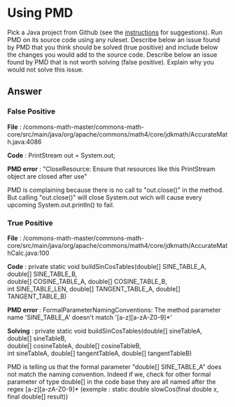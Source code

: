 # Using PMD

Pick a Java project from Github (see the [instructions](../sujet.md) for suggestions). Run PMD on its source code using any ruleset. Describe below an issue found by PMD that you think should be solved (true positive) and include below the changes you would add to the source code. Describe below an issue found by PMD that is not worth solving (false positive). Explain why you would not solve this issue.

## Answer

### False Positive

<b>File</b> : /commons-math-master/commons-math-core/src/main/java/org/apache/commons/math4/core/jdkmath/AccurateMath.java:4086 

<b>Code</b>        : PrintStream out = System.out;

<b>PMD error</b>   : "CloseResource:	Ensure that resources like this PrintStream object are closed after use"  

PMD is complaining because there is no call to "out.close()" in the method. But calling "out.close()" will close System.out wich will cause every upcoming   System.out.println() to fail.  


### True Positive

<b>File</b>        : /commons-math-master/commons-math-core/src/main/java/org/apache/commons/math4/core/jdkmath/AccurateMathCalc.java:100  

<b>Code</b>        : private static void buildSinCosTables(double[] SINE_TABLE_A, double[] SINE_TABLE_B,  
                                          double[] COSINE_TABLE_A, double[] COSINE_TABLE_B,  
                                          int SINE_TABLE_LEN, double[] TANGENT_TABLE_A, double[] TANGENT_TABLE_B)  
                                          
<b>PMD error</b>   : FormalParameterNamingConventions:	The method parameter name 'SINE_TABLE_A' doesn't match '[a-z][a-zA-Z0-9]*'  

<b>Solving</b>     : private static void buildSinCosTables(double[] sineTableA, double[] sineTableB,  
                                          double[] cosineTableA, double[] cosineTableB,  
                                          int sineTableA, double[] tangentTableA, double[] tangentTableB)  

PMD is telling us that the formal parameter "double[] SINE_TABLE_A" does not match the naming convention. Indeed if we, check for other formal parameter of type double[] in the code base they are all named after the regex [a-z][a-zA-Z0-9]* (exemple : static double slowCos(final double x, final double[] result))  

